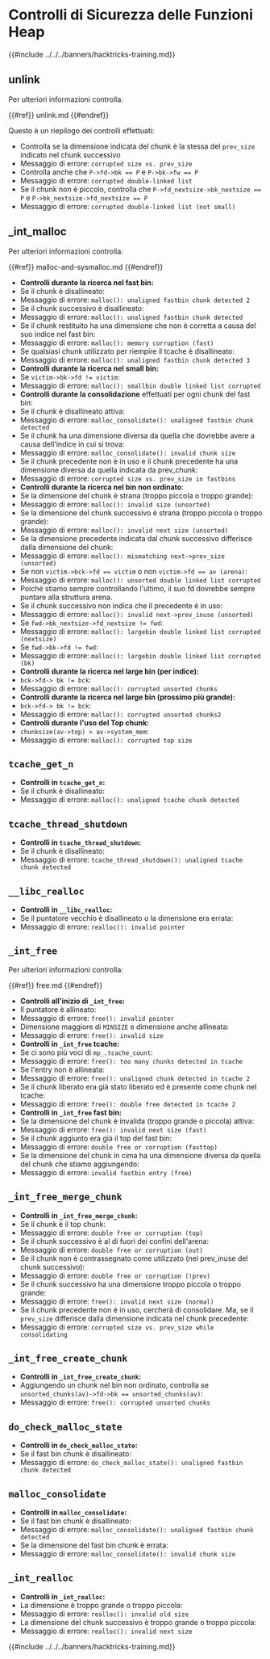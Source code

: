 # Controlli di Sicurezza delle Funzioni Heap

{{#include ../../../banners/hacktricks-training.md}}

## unlink

Per ulteriori informazioni controlla:

{{#ref}}
unlink.md
{{#endref}}

Questo è un riepilogo dei controlli effettuati:

- Controlla se la dimensione indicata del chunk è la stessa del `prev_size` indicato nel chunk successivo
- Messaggio di errore: `corrupted size vs. prev_size`
- Controlla anche che `P->fd->bk == P` e `P->bk->fw == P`
- Messaggio di errore: `corrupted double-linked list`
- Se il chunk non è piccolo, controlla che `P->fd_nextsize->bk_nextsize == P` e `P->bk_nextsize->fd_nextsize == P`
- Messaggio di errore: `corrupted double-linked list (not small)`

## \_int_malloc

Per ulteriori informazioni controlla:

{{#ref}}
malloc-and-sysmalloc.md
{{#endref}}

- **Controlli durante la ricerca nel fast bin:**
- Se il chunk è disallineato:
- Messaggio di errore: `malloc(): unaligned fastbin chunk detected 2`
- Se il chunk successivo è disallineato:
- Messaggio di errore: `malloc(): unaligned fastbin chunk detected`
- Se il chunk restituito ha una dimensione che non è corretta a causa del suo indice nel fast bin:
- Messaggio di errore: `malloc(): memory corruption (fast)`
- Se qualsiasi chunk utilizzato per riempire il tcache è disallineato:
- Messaggio di errore: `malloc(): unaligned fastbin chunk detected 3`
- **Controlli durante la ricerca nel small bin:**
- Se `victim->bk->fd != victim`:
- Messaggio di errore: `malloc(): smallbin double linked list corrupted`
- **Controlli durante la consolidazione** effettuati per ogni chunk del fast bin:&#x20;
- Se il chunk è disallineato attiva:
- Messaggio di errore: `malloc_consolidate(): unaligned fastbin chunk detected`
- Se il chunk ha una dimensione diversa da quella che dovrebbe avere a causa dell'indice in cui si trova:
- Messaggio di errore: `malloc_consolidate(): invalid chunk size`
- Se il chunk precedente non è in uso e il chunk precedente ha una dimensione diversa da quella indicata da prev_chunk:
- Messaggio di errore: `corrupted size vs. prev_size in fastbins`
- **Controlli durante la ricerca nel bin non ordinato**:
- Se la dimensione del chunk è strana (troppo piccola o troppo grande):&#x20;
- Messaggio di errore: `malloc(): invalid size (unsorted)`
- Se la dimensione del chunk successivo è strana (troppo piccola o troppo grande):
- Messaggio di errore: `malloc(): invalid next size (unsorted)`
- Se la dimensione precedente indicata dal chunk successivo differisce dalla dimensione del chunk:
- Messaggio di errore: `malloc(): mismatching next->prev_size (unsorted)`
- Se non `victim->bck->fd == victim` o non `victim->fd == av (arena)`:
- Messaggio di errore: `malloc(): unsorted double linked list corrupted`
- Poiché stiamo sempre controllando l'ultimo, il suo fd dovrebbe sempre puntare alla struttura arena.
- Se il chunk successivo non indica che il precedente è in uso:
- Messaggio di errore: `malloc(): invalid next->prev_inuse (unsorted)`
- Se `fwd->bk_nextsize->fd_nextsize != fwd`:
- Messaggio di errore: `malloc(): largebin double linked list corrupted (nextsize)`
- Se `fwd->bk->fd != fwd`:
- Messaggio di errore: `malloc(): largebin double linked list corrupted (bk)`
- **Controlli durante la ricerca nel large bin (per indice):**
- `bck->fd-> bk != bck`:
- Messaggio di errore: `malloc(): corrupted unsorted chunks`
- **Controlli durante la ricerca nel large bin (prossimo più grande):**
- `bck->fd-> bk != bck`:
- Messaggio di errore: `malloc(): corrupted unsorted chunks2`
- **Controlli durante l'uso del Top chunk:**
- `chunksize(av->top) > av->system_mem`:
- Messaggio di errore: `malloc(): corrupted top size`

## `tcache_get_n`

- **Controlli in `tcache_get_n`:**
- Se il chunk è disallineato:
- Messaggio di errore: `malloc(): unaligned tcache chunk detected`

## `tcache_thread_shutdown`

- **Controlli in `tcache_thread_shutdown`:**
- Se il chunk è disallineato:
- Messaggio di errore: `tcache_thread_shutdown(): unaligned tcache chunk detected`

## `__libc_realloc`

- **Controlli in `__libc_realloc`:**
- Se il puntatore vecchio è disallineato o la dimensione era errata:
- Messaggio di errore: `realloc(): invalid pointer`

## `_int_free`

Per ulteriori informazioni controlla:

{{#ref}}
free.md
{{#endref}}

- **Controlli all'inizio di `_int_free`:**
- Il puntatore è allineato:
- Messaggio di errore: `free(): invalid pointer`
- Dimensione maggiore di `MINSIZE` e dimensione anche allineata:
- Messaggio di errore: `free(): invalid size`
- **Controlli in `_int_free` tcache:**
- Se ci sono più voci di `mp_.tcache_count`:
- Messaggio di errore: `free(): too many chunks detected in tcache`
- Se l'entry non è allineata:
- Messaggio di errore: `free(): unaligned chunk detected in tcache 2`
- Se il chunk liberato era già stato liberato ed è presente come chunk nel tcache:
- Messaggio di errore: `free(): double free detected in tcache 2`
- **Controlli in `_int_free` fast bin:**
- Se la dimensione del chunk è invalida (troppo grande o piccola) attiva:
- Messaggio di errore: `free(): invalid next size (fast)`
- Se il chunk aggiunto era già il top del fast bin:
- Messaggio di errore: `double free or corruption (fasttop)`
- Se la dimensione del chunk in cima ha una dimensione diversa da quella del chunk che stiamo aggiungendo:
- Messaggio di errore: `invalid fastbin entry (free)`

## **`_int_free_merge_chunk`**

- **Controlli in `_int_free_merge_chunk`:**
- Se il chunk è il top chunk:
- Messaggio di errore: `double free or corruption (top)`
- Se il chunk successivo è al di fuori dei confini dell'arena:
- Messaggio di errore: `double free or corruption (out)`
- Se il chunk non è contrassegnato come utilizzato (nel prev_inuse del chunk successivo):
- Messaggio di errore: `double free or corruption (!prev)`
- Se il chunk successivo ha una dimensione troppo piccola o troppo grande:
- Messaggio di errore: `free(): invalid next size (normal)`
- Se il chunk precedente non è in uso, cercherà di consolidare. Ma, se il `prev_size` differisce dalla dimensione indicata nel chunk precedente:
- Messaggio di errore: `corrupted size vs. prev_size while consolidating`

## **`_int_free_create_chunk`**

- **Controlli in `_int_free_create_chunk`:**
- Aggiungendo un chunk nel bin non ordinato, controlla se `unsorted_chunks(av)->fd->bk == unsorted_chunks(av)`:
- Messaggio di errore: `free(): corrupted unsorted chunks`

## `do_check_malloc_state`

- **Controlli in `do_check_malloc_state`:**
- Se il fast bin chunk è disallineato:
- Messaggio di errore: `do_check_malloc_state(): unaligned fastbin chunk detected`

## `malloc_consolidate`

- **Controlli in `malloc_consolidate`:**
- Se il fast bin chunk è disallineato:
- Messaggio di errore: `malloc_consolidate(): unaligned fastbin chunk detected`
- Se la dimensione del fast bin chunk è errata:
- Messaggio di errore: `malloc_consolidate(): invalid chunk size`

## `_int_realloc`

- **Controlli in `_int_realloc`:**
- La dimensione è troppo grande o troppo piccola:
- Messaggio di errore: `realloc(): invalid old size`
- La dimensione del chunk successivo è troppo grande o troppo piccola:
- Messaggio di errore: `realloc(): invalid next size`

{{#include ../../../banners/hacktricks-training.md}}
